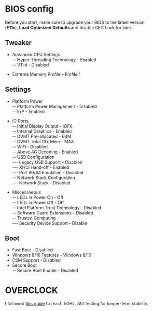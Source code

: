 # BIOS config

Before you start, make sure to upgrade your BIOS to the latest version (**F11c**), **Load Optimized Defaults** and disable CFG Lock for later.

## Tweaker
- Advanced CPU Settings  
-- Hyper-Threading Technology - Enabled  
-- VT-d - Disabled  

- Extreme Memory Profile - Profile 1

## Settings
- Platform Power  
-- Platform Power Management - Disabled  
-- ErP - Enabled  

- IO Ports  
-- Initial Display Output - IGFX  
-- Internal Graphics - Enabled  
-- DVMT Pre-allocated - 64M  
-- DVMT Total Gfx Mem - MAX  
-- WiFi - Disabled  
-- Above 4G Decoding - Enabled  
-- USB Configuration  
--- Legacy USB Support - Disabled  
--- XHCI Hand-off - Enabled  
--- Port 60/64 Emulation - Disabled  
-- Network Stack Configuration  
--- Network Stack - Disabled  

- Miscellaneous  
-- LEDs in Power On - Off  
-- LEDs in Power Off - Off  
-- Intel Platform Trust Technology - Disabled  
-- Software Guard Extensions - Disabled  
-- Trusted Computing  
--- Security Device Support - Disable  

## Boot
- Fast Boot - Disabled  
- Windows 8/10 Features - Windows 8/10  
- CSM Support - Disabled  
- Secure Boot  
-- Secure Boot Enable - Disabled  

# OVERCLOCK

I followed [this guide](https://forums.bit-tech.net/index.php?threads/9900k-5ghz-1-2v-guide-gigabyte-z390-master.353729/) to reach 5GHz. Still testing for longer-term stability.
